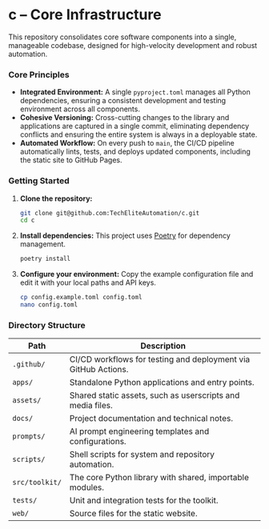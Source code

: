 # c – Core Infrastructure

This repository consolidates core software components into a single, manageable codebase, designed for high-velocity development and robust automation.

### Core Principles

*   **Integrated Environment:** A single `pyproject.toml` manages all Python dependencies, ensuring a consistent development and testing environment across all components.
*   **Cohesive Versioning:** Cross-cutting changes to the library and applications are captured in a single commit, eliminating dependency conflicts and ensuring the entire system is always in a deployable state.
*   **Automated Workflow:** On every push to `main`, the CI/CD pipeline automatically lints, tests, and deploys updated components, including the static site to GitHub Pages.

### Getting Started

1.  **Clone the repository:**
    ```bash
    git clone git@github.com:TechEliteAutomation/c.git
    cd c
    ```

2.  **Install dependencies:**
    This project uses [Poetry](https://python-poetry.org/) for dependency management.
    ```bash
    poetry install
    ```

3.  **Configure your environment:**
    Copy the example configuration file and edit it with your local paths and API keys.
    ```bash
    cp config.example.toml config.toml
    nano config.toml
    ```

### Directory Structure

| Path          | Description                                                  |
| ------------- | ------------------------------------------------------------ |
| `.github/`    | CI/CD workflows for testing and deployment via GitHub Actions. |
| `apps/`       | Standalone Python applications and entry points.             |
| `assets/`     | Shared static assets, such as userscripts and media files.   |
| `docs/`       | Project documentation and technical notes.                   |
| `prompts/`    | AI prompt engineering templates and configurations.          |
| `scripts/`    | Shell scripts for system and repository automation.          |
| `src/toolkit/`| The core Python library with shared, importable modules.     |
| `tests/`      | Unit and integration tests for the toolkit.                  |
| `web/`        | Source files for the static website.                         |
